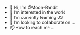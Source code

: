 - 👋 Hi, I’m @Moon-Bandit
- 👀 I’m interested in the world
- 🌱 I’m currently learning JS
- 💞️ I’m looking to collaborate on ...
- 📫 How to reach me ...

<!---
Moon-Bandit/Moon-Bandit is a ✨ special ✨ repository because its `README.md` (this file) appears on your GitHub profile.
You can click the Preview link to take a look at your changes.
--->
